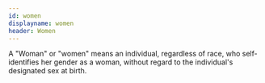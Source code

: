```yaml
---
id: women
displayname: women
header: Women
---
```


A "Woman" or "women" means an individual, regardless of race, who self-identifies her gender as a woman, without regard to the individual's designated sex at birth.
